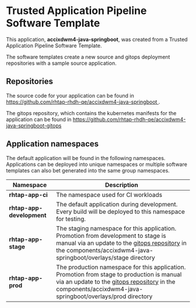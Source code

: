 # Trusted Application Pipeline Software Template

This application, **accixdwm4-java-springboot**, was created from a Trusted Application Pipeline Software Template.

The software templates create a new source and gitops deployment repositories with a sample source application. 

## Repositories

The source code for your application can be found in [https://github.com/rhtap-rhdh-qe/accixdwm4-java-springboot ](https://github.com/rhtap-rhdh-qe/accixdwm4-java-springboot ).
 
The gitops repository, which contains the kubernetes manifests for the application can be found in 
[https://github.com/rhtap-rhdh-qe/accixdwm4-java-springboot-gitops ](https://github.com/rhtap-rhdh-qe/accixdwm4-java-springboot-gitops ) 

## Application namespaces 

The default application will be found in the following namespaces. Applications can be deployed into unique namespaces or multiple software templates can also bet generated into the same group namespaces.  

|  Namespace   |  Description   |  
| -------- | -------- |
| **rhtap-app-ci** | The namespace used for CI workloads |
| **rhtap-app-development** | The default application during development. Every build will be deployed to this namespace for testing. |
| **rhtap-app-stage** | The staging namespace for this application. Promotion from development to stage is manual via an update to the [gitops repository](https://github.com/rhtap-rhdh-qe/accixdwm4-java-springboot-gitops ) in the components/accixdwm4-java-springboot/overlays/stage directory |
| **rhtap-app-prod** | The production namespace for this application. Promotion from stage to production is manual via an update to the [gitops repository](https://github.com/rhtap-rhdh-qe/accixdwm4-java-springboot-gitops ) in the components/accixdwm4-java-springboot/overlays/prod directory |